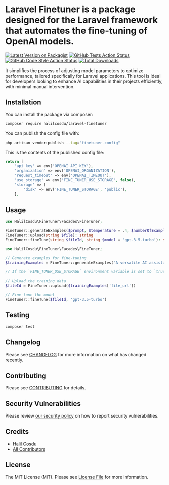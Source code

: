 # Laravel Finetuner is a package designed for the Laravel framework that automates the fine-tuning of OpenAI models.

[![Latest Version on Packagist](https://img.shields.io/packagist/v/halilcosdu/laravel-finetuner.svg?style=flat-square)](https://packagist.org/packages/halilcosdu/laravel-finetuner)
[![GitHub Tests Action Status](https://img.shields.io/github/actions/workflow/status/halilcosdu/laravel-finetuner/run-tests.yml?branch=main&label=tests&style=flat-square)](https://github.com/halilcosdu/laravel-finetuner/actions?query=workflow%3Arun-tests+branch%3Amain)
[![GitHub Code Style Action Status](https://img.shields.io/github/actions/workflow/status/halilcosdu/laravel-finetuner/fix-php-code-style-issues.yml?branch=main&label=code%20style&style=flat-square)](https://github.com/halilcosdu/laravel-finetuner/actions?query=workflow%3A"Fix+PHP+code+style+issues"+branch%3Amain)
[![Total Downloads](https://img.shields.io/packagist/dt/halilcosdu/laravel-finetuner.svg?style=flat-square)](https://packagist.org/packages/halilcosdu/laravel-finetuner)

It simplifies the process of adjusting model parameters to optimize performance, tailored specifically for Laravel applications. This tool is ideal for developers looking to enhance AI capabilities in their projects efficiently, with minimal manual intervention.
## Installation

You can install the package via composer:

```bash
composer require halilcosdu/laravel-finetuner
```

You can publish the config file with:

```bash
php artisan vendor:publish --tag="finetuner-config"
```

This is the contents of the published config file:

```php
return [
    'api_key' => env('OPENAI_API_KEY'),
    'organization' => env('OPENAI_ORGANIZATION'),
    'request_timeout' => env('OPENAI_TIMEOUT'),
    'use_storage' => env('FINE_TUNER_USE_STORAGE', false),
    'storage' => [
        'disk' => env('FINE_TUNER_STORAGE', 'public'),
    ],
```

## Usage

```php
use HalilCosdu\FineTuner\Facades\FineTuner;

FineTuner::generateExamples($prompt, $temperature = .4, $numberOfExamples = 2): array
FineTuner::upload(string $file): string
FineTuner::fineTune(string $fileId, string $model = 'gpt-3.5-turbo'): string
```
```php
use HalilCosdu\FineTuner\Facades\FineTuner;

// Generate examples for fine-tuning
$trainingExamples = FineTuner::generateExamples("A versatile AI assistant designed to provide personalized support across all aspects of life, from physical health and mental wellness to emotional well-being, adapting its guidance to the user's unique situation and needs. It offers practical advice, empathetic support, and proactive reminders, all while ensuring privacy and security, and continuously evolving through feedback and research.")

// If the `FINE_TUNER_USE_STORAGE` environment variable is set to `true`, the `file_url` will be returned for the upload function. Alternatively, you can create your own training `.jsonl` file using the `training_data`.

// Upload the training data
$fileId = FineTuner::upload($trainingExamples['file_url'])

// Fine-tune the model
FineTuner::fineTune($fileId, 'gpt-3.5-turbo')
```

## Testing

```bash
composer test
```

## Changelog

Please see [CHANGELOG](CHANGELOG.md) for more information on what has changed recently.

## Contributing

Please see [CONTRIBUTING](CONTRIBUTING.md) for details.

## Security Vulnerabilities

Please review [our security policy](../../security/policy) on how to report security vulnerabilities.

## Credits

- [Halil Cosdu](https://github.com/halilcosdu)
- [All Contributors](../../contributors)

## License

The MIT License (MIT). Please see [License File](LICENSE.md) for more information.
